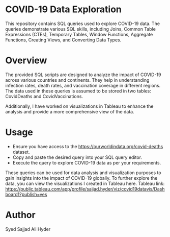 # COVID-19 Data Exploration
This repository contains SQL queries used to explore COVID-19 data. The queries demonstrate various SQL skills, including Joins, Common Table Expressions (CTEs), Temporary Tables, Window Functions, Aggregate Functions, Creating Views, and Converting Data Types.

# Overview
The provided SQL scripts are designed to analyze the impact of COVID-19 across various countries and continents. They help in understanding infection rates, death rates, and vaccination coverage in different regions. The data used in these queries is assumed to be stored in two tables: CovidDeaths and CovidVaccinations.

Additionally, I have worked on visualizations in Tableau to enhance the analysis and provide a more comprehensive view of the data.

# Usage
+ Ensure you have access to the https://ourworldindata.org/covid-deaths dataset.
+ Copy and paste the desired query into your SQL query editor.
+ Execute the query to explore COVID-19 data as per your requirements.

These queries can be used for data analysis and visualization purposes to gain insights into the impact of COVID-19 globally. To further explore the data, you can view the visualizations I created in Tableau here.
Tableau link: https://public.tableau.com/app/profile/sajjad.hyder/viz/covid19datavis/Dashboard1?publish=yes

# Author
Syed Sajjad Ali Hyder
